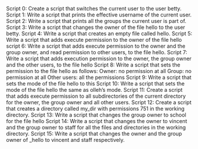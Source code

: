 Script 0: Create a script that switches the current user to the user betty.
Script 1: Write a script that prints the effective username of the current user.
Script 2: Write a script that prints all the groups the current user is part of.
Script 3: Write a script that changes the owner of the file hello to the user betty.
Script 4: Write a script that creates an empty file called hello.
Script 5: Write a script that adds execute permission to the owner of the file hello 
script 6: Write a script that adds execute permission to the owner and the group owner, and read permission to other users, to the file hello.
Script 7: Write a script that adds execution permission to the owner, the group owner and the other users, to the file hello
Script 8: Write a script that sets the permission to the file hello as follows:
    Owner: no permission at all
    Group: no permission at all
    Other users: all the permissions
Script 9: Write a script that sets the mode of the file hello to this
Script 10: Write a script that sets the mode of the file hello the same as olleh’s mode.
Script 11: Create a script that adds execute permission to all subdirectories of the current directory for the owner, the group owner and all other users.
Script 12: Create a script that creates a directory called my_dir with permissions 751 in the working directory.
Script 13: Write a script that changes the group owner to school for the file hello
Script 14: Write a script that changes the owner to vincent and the group owner to staff for all the files and directories in the working directory.
Script 15: Write a script that changes the owner and the group owner of _hello to vincent and staff respectively.
